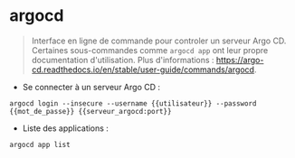 # argocd

> Interface en ligne de commande pour controler un serveur Argo CD.
> Certaines sous-commandes comme `argocd app` ont leur propre documentation d'utilisation.
> Plus d'informations : <https://argo-cd.readthedocs.io/en/stable/user-guide/commands/argocd>.

- Se connecter à un serveur Argo CD :

`argocd login --insecure --username {{utilisateur}} --password {{mot_de_passe}} {{serveur_argocd:port}}`

- Liste des applications :

`argocd app list`
